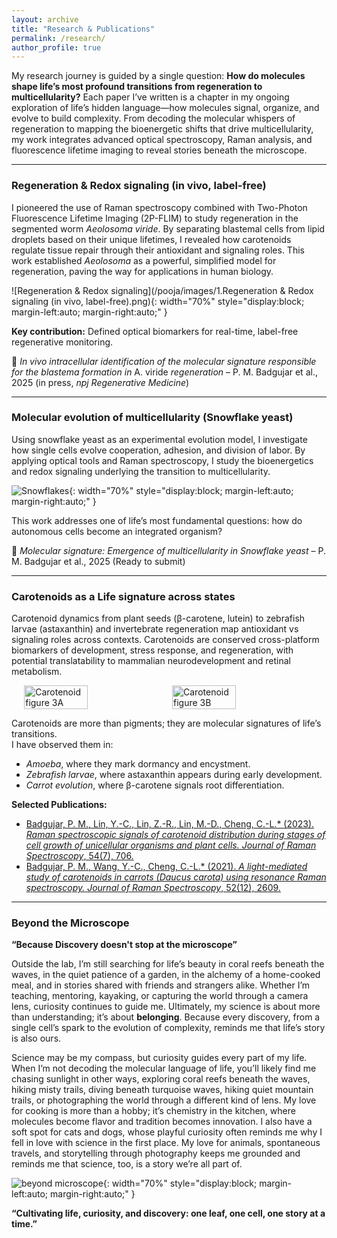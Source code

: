 ```yaml
---
layout: archive
title: "Research & Publications"
permalink: /research/
author_profile: true
---
```


My research journey is guided by a single question: **How do molecules shape life’s most profound transitions from regeneration to multicellularity?** Each paper I’ve written is a chapter in my ongoing exploration of life’s hidden language—how molecules signal, organize, and evolve to build complexity. From decoding the molecular whispers of regeneration to mapping the bioenergetic shifts that drive multicellularity, my work integrates advanced optical spectroscopy, Raman analysis, and fluorescence lifetime imaging to reveal stories beneath the microscope.  

---

### Regeneration & Redox signaling (in vivo, label-free)  

I pioneered the use of Raman spectroscopy combined with Two-Photon Fluorescence Lifetime Imaging (2P-FLIM) to study regeneration in the segmented worm *Aeolosoma viride*.  By separating blastemal cells from lipid droplets based on their unique lifetimes, I revealed how carotenoids regulate tissue repair through their antioxidant and signaling roles. This work established *Aeolosoma* as a powerful, simplified model for regeneration, paving the way for applications in human biology.  

![Regeneration & Redox signaling](/pooja/images/1.Regeneration & Redox signaling (in vivo, label-free).png){: width="70%" style="display:block; margin-left:auto; margin-right:auto;" }  

**Key contribution:** Defined optical biomarkers for real-time, label-free regenerative monitoring.  

📄 *In vivo intracellular identification of the molecular signature responsible for the blastema formation in* A. viride *regeneration* – P. M. Badgujar et al., 2025 (in press, *npj Regenerative Medicine*)  

---

### Molecular evolution of multicellularity (Snowflake yeast)  

Using snowflake yeast as an experimental evolution model, I investigate how single cells evolve cooperation, adhesion, and division of labor. By applying optical tools and Raman spectroscopy, I study the bioenergetics and redox signaling underlying the transition to multicellularity.  

![Snowflakes](/pooja/images/yeast.jpg){: width="70%" style="display:block; margin-left:auto; margin-right:auto;" }  

This work addresses one of life’s most fundamental questions: how do autonomous cells become an integrated organism?  

📄 *Molecular signature: Emergence of multicellularity in Snowflake yeast* – P. M. Badgujar et al., 2025 (Ready to submit)  

---

### Carotenoids as a Life signature across states  

Carotenoid dynamics from plant seeds (β-carotene, lutein) to zebrafish larvae (astaxanthin) and invertebrate regeneration map antioxidant vs signaling roles across contexts.  Carotenoids are conserved cross-platform biomarkers of development, stress response, and regeneration, with potential translatability to mammalian neurodevelopment and retinal metabolism.  

<div style="display: flex; justify-content: center; gap: 10px;">
  <img src="/pooja/images/3A.jpg" alt="Carotenoid figure 3A" width="45%">
  <img src="/pooja/images/3B.png" alt="Carotenoid figure 3B" width="45%">
</div>  

Carotenoids are more than pigments; they are molecular signatures of life’s transitions.  
I have observed them in:  
- *Amoeba*, where they mark dormancy and encystment.  
- *Zebrafish larvae*, where astaxanthin appears during early development.  
- *Carrot evolution*, where β-carotene signals root differentiation.  

**Selected Publications:**  
- [Badgujar, P. M., Lin, Y.-C., Lin, Z.-R., Lin, M.-D., Cheng, C.-L.* (2023). *Raman spectroscopic signals of carotenoid distribution during stages of cell growth of unicellular organisms and plant cells.* *Journal of Raman Spectroscopy*, 54(7), 706.](https://www.researchgate.net/publication/370441307_Raman_spectroscopic_signals_of_carotenoid_distribution_during_stages_of_cell_growth_of_unicellular_organisms_and_plant_cells)  
- [Badgujar, P. M., Wang, Y.-C., Cheng, C.-L.* (2021). *A light-mediated study of carotenoids in carrots (Daucus carota) using resonance Raman spectroscopy.* *Journal of Raman Spectroscopy*, 52(12), 2609.](https://www.researchgate.net/publication/352405785_A_light-mediated_study_of_carotenoids_in_carrots_Daucus_carota_using_resonance_Raman_spectroscopy)  

---

### Beyond the Microscope

**“Because Discovery doesn't stop at the microscope”**

Outside the lab, I’m still searching for life’s beauty in coral reefs beneath the waves, in the quiet patience of a garden, in the alchemy of a home-cooked meal, and in stories shared with friends and strangers alike. Whether I’m teaching, mentoring, kayaking, or capturing the world through a camera lens, curiosity continues to guide me. Ultimately, my science is about more than understanding; it’s about **belonging**. Because every discovery, from a single cell’s spark to the evolution of complexity, reminds me that life’s story is also ours.  

Science may be my compass, but curiosity guides every part of my life. When I’m not decoding the molecular language of life, you’ll likely find me chasing sunlight in other ways, exploring coral reefs beneath the waves, hiking misty trails, diving beneath turquoise waves, hiking quiet mountain trails, or photographing the world through a different kind of lens. My love for cooking is more than a hobby; it’s chemistry in the kitchen, where molecules become flavor and tradition becomes innovation. I also have a soft spot for cats and dogs, whose playful curiosity often reminds me why I fell in love with science in the first place. My love for animals, spontaneous travels, and storytelling through photography keeps me grounded and reminds me that science, too, is a story we’re all part of.  

![beyond microscope](/pooja/images/beyond_microscope.jpg){: width="70%" style="display:block; margin-left:auto; margin-right:auto;" }  

**“Cultivating life, curiosity, and discovery: one leaf, one cell, one story at a time.”**  

